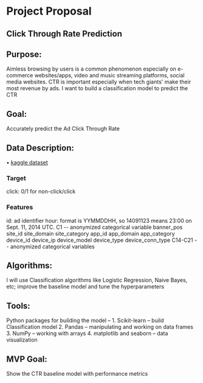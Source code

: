# Project Proposal

## Click Through Rate Prediction

## Purpose:
Aimless browsing by users is a common phenomenon especially on e-commerce websites/apps, video and music streaming platforms, social media websites.
CTR is important especially when tech giants' make their most revenue by ads. 
I want to build a classification model to predict the CTR 

## Goal:
Accurately predict the Ad Click Through Rate

## Data Description:

•  [kaggle dataset](https://www.kaggle.com/c/avazu-ctr-prediction/data?select=train.gz)

### Target
click: 0/1 for non-click/click

### Features

id: ad identifier
hour: format is YYMMDDHH, so 14091123 means 23:00 on Sept. 11, 2014 UTC.
C1 -- anonymized categorical variable
banner_pos
site_id
site_domain
site_category
app_id
app_domain
app_category
device_id
device_ip
device_model
device_type
device_conn_type
C14-C21 -- anonymized categorical variables

## Algorithms:
I will use Classification algorithms like Logistic Regression, Naive Bayes, etc; improve the baseline model and tune the hyperparameters

## Tools:

Python packages for building the model –
	1.	Scikit-learn – build Classification model
	2.	Pandas – manipulating and working on data frames
	3.	NumPy – working with arrays
	4.	matplotlib and seaborn – data visualization
	
## MVP Goal:
Show the CTR baseline model with performance metrics
